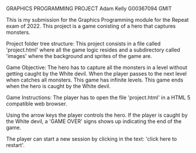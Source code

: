 GRAPHICS PROGRAMMING PROJECT
Adam Kelly
G00367094
GMIT

This is my submission for the Graphics Programming module for the Repeat exam of 2022.
This project is a game conisting of a hero that captures monsters.

Project folder tree structure:
This project consists in a file called 'project.html' where all the
game logic resides and a subdirectory called 'images' where the
background and sprites of the game are.

Game Objective:
The hero has to capture all the monsters in a level without getting caught by the White devil.
When the player passes to the next level when catches all monsters.
This game has infinite levels.
This game ends when the hero is caught by the White devil.

Game Instructions:
The player has to open the file 'project.html' in a HTML 5 compatible
web browser. 

Using the arrow keys the player controls the hero.
If the player is caught by the White devil, a 'GAME OVER'
signs shows up indicating the end of the game.

The player can start a new session by clicking in the text:
'click here to restart'.
